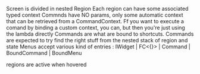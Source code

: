Screen is divided in nested Region
Each region can have some associated typed context
Commnds have NO params, only some automatic context that can be retrieved from a CommandContext.
Ff you want to execute a comand by binding a custom context, you can, but then you're just using the lambda directly
Commands are what are bound to shortcuts.
Commands are expected to try find the right stuff from the nested stack of region and state
Menus accept various kind of entries : IWidget | FC<{}> | Command | BoundCommand | BoundMenu

regions are active when hovered